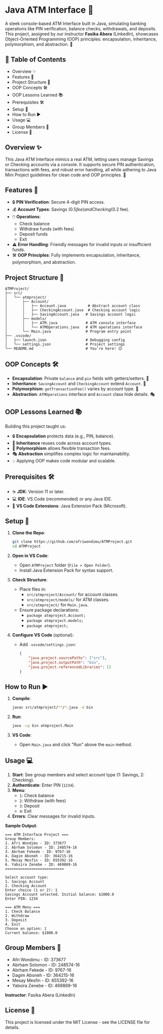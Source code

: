 # Java ATM Interface 🏧

A sleek console-based ATM Interface built in Java, simulating banking operations like PIN verification, balance checks, withdrawals, and deposits. This project, assigned by our instructor **Fasika Abera** (LinkedIn), showcases Object-Oriented Programming (OOP) principles: encapsulation, inheritance, polymorphism, and abstraction. 🌟

## 📑 Table of Contents

- Overview ✨
- Features 🚀
- Project Structure 📂
- OOP Concepts 🛠️
- OOP Lessons Learned 📚
- Prerequisites 🛠️
- Setup 🔧
- How to Run ▶️
- Usage 💻
- Group Members 👥
- License 📜

## Overview ✨

This Java ATM Interface mimics a real ATM, letting users manage Savings or Checking accounts via a console. It supports secure PIN authentication, transactions with fees, and robust error handling, all while adhering to Java Mini Project guidelines for clean code and OOP principles. 🏦

## Features 🚀

- 🔒 **PIN Verification**: Secure 4-digit PIN access.
- 💰 **Account Types**: Savings ($0.5 fee) and Checking ($0.2 fee).
- 🖱️ **Operations**:
  - Check balance
  - Withdraw funds (with fees)
  - Deposit funds
  - Exit
- ⚠️ **Error Handling**: Friendly messages for invalid inputs or insufficient funds.
- 🛠️ **OOP Principles**: Fully implements encapsulation, inheritance, polymorphism, and abstraction.

## Project Structure 📂

```
ATMProject/
├── src/
│   └── atmproject/
│       ├── Account/
│       │   ├── Account.java          # Abstract account class
│       │   ├── CheckingAccount.java  # Checking account logic
│       │   ├── SavingAccount.java   # Savings account logic
│       ├── models/
│       │   ├── ATM.java             # ATM console interface
│       │   └── ATMOperations.java   # ATM operations interface
│       └── Main.java                # Program entry point
├── .vscode/
│   ├── launch.json                  # Debugging config
│   └── settings.json                # Project settings
└── README.md                        # You're here! 😊
```

## OOP Concepts 🛠️

- **Encapsulation**: Private `balance` and `pin` fields with getters/setters. 🔐
- **Inheritance**: `SavingAccount` and `CheckingAccount` extend `Account`. 🌳
- **Polymorphism**: `getTransactionFee()` varies by account type. 🔄
- **Abstraction**: `ATMOperations` interface and `Account` class hide details. 🎭

## OOP Lessons Learned 📚

Building this project taught us:

- 🔒 **Encapsulation** protects data (e.g., PIN, balance).
- 🌳 **Inheritance** reuses code across account types.
- 🔄 **Polymorphism** allows flexible transaction fees.
- 🎭 **Abstraction** simplifies complex logic for maintainability.
- 💡 Applying OOP makes code modular and scalable.

## Prerequisites 🛠️

- ☕ **JDK**: Version 11 or later.
- 💻 **IDE**: VS Code (recommended) or any Java IDE.
- 🔌 **VS Code Extensions**: Java Extension Pack (Microsoft).

## Setup 🔧

1. **Clone the Repo**:

   ```bash
   git clone https://github.com/afriwondimu/ATMProject.git
   cd ATMProject
   ```

2. **Open in VS Code**:

   - Open `ATMProject` folder (`File > Open Folder`).
   - Install Java Extension Pack for syntax support.

3. **Check Structure**:

   - Place files in:
     - `src/atmproject/Account/` for account classes.
     - `src/atmproject/models/` for ATM classes.
     - `src/atmproject/` for `Main.java`.
   - Ensure package declarations:
     - `package atmproject.Account;`
     - `package atmproject.models;`
     - `package atmproject;`

4. **Configure VS Code** (optional):

   - Add `.vscode/settings.json`:

     ```json
     {
         "java.project.sourcePaths": ["src"],
         "java.project.outputPath": "bin",
         "java.project.referencedLibraries": []
     }
     ```

## How to Run ▶️

1. **Compile**:

   ```bash
   javac src/atmproject/**/*.java -d bin
   ```

2. **Run**:

   ```bash
   java -cp bin atmproject.Main
   ```

3. **VS Code**:

   - Open `Main.java` and click "Run" above the `main` method.

## Usage 💻

1. **Start**: See group members and select account type (1: Savings, 2: Checking).
2. **Authenticate**: Enter PIN (`1234`).
3. **Menu**:
   - `1`: Check balance
   - `2`: Withdraw (with fees)
   - `3`: Deposit
   - `4`: Exit
4. **Errors**: Clear messages for invalid inputs.

**Sample Output**:

```
=== ATM Interface Project ===
Group Members:
1. Afri Wondimu - ID: 373677
2. Abrham Solomon - ID: 248574-16
3. Abrham Fekede - ID: 9767-16
4. Dagim Aboneh - ID: 364215-16
5. Mesay Mesfin - ID: 655392-16
6. Yabsira Zenebe - ID: 469869-16
===========================

Select account type:
1. Savings Account
2. Checking Account
Enter choice (1 or 2): 1
Savings Account selected. Initial balance: $1000.0
Enter PIN: 1234

=== ATM Menu ===
1. Check Balance
2. Withdraw
3. Deposit
4. Exit
Choose an option: 1
Current balance: $1000.0
```

## Group Members 👥

- Afri Wondimu - ID: 373677
- Abrham Solomon - ID: 248574-16
- Abrham Fekede - ID: 9767-16
- Dagim Aboneh - ID: 364215-16
- Mesay Mesfin - ID: 655392-16
- Yabsira Zenebe - ID: 469869-16

**Instructor**: Fasika Abera (LinkedIn)

## License 📜

This project is licensed under the MIT License - see the LICENSE file for details.